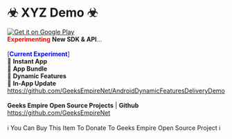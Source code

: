 # ☣ XYZ Demo ☣  <br />
<a href='https://play.google.com/store/apps/details?id=net.geeksempire.experimental.demonstration&pcampaignid=MKT-Other-global-all-co-prtnr-py-PartBadge-Mar2515-1'><img alt='Get it on Google Play' src='https://play.google.com/intl/en_gb/badges/images/generic/en_badge_web_generic.png'/></a>
 <br />
<font color="#ff0000"><b>Experimenting</b></font> <b>New SDK & API</b>... <br />
 <br />
[<font color="#0700ff"><b>Current Experiment</b></font>] <br />
🧪 <b>Instant App</b> <br /> 
🧪 <b>App Bundle</b> <br /> 
🧪 <b>Dynamic Features</b> <br />
🧪 <b>In-App Update</b>  <br />
https://github.com/GeeksEmpireNet/AndroidDynamicFeaturesDeliveryDemo <br />
 <br />
<b>Geeks Empire Open Source Projects</b> | <b>Github</b> <br />
https://github.com/GeeksEmpireNet <br />
 <br />
ℹ You Can Buy This Item To Donate To Geeks Empire Open Source Project ℹ <br />
 <br />
